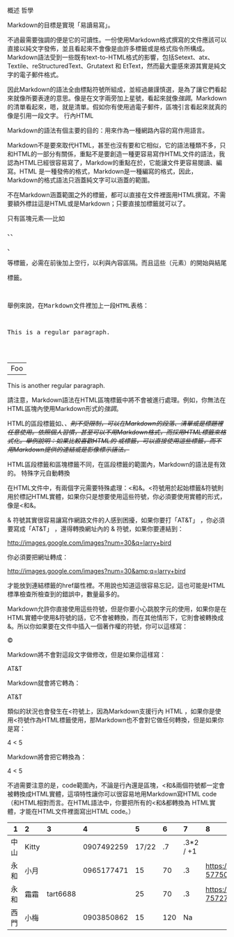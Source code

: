  概述
哲學

Markdown的目標是實現「易讀易寫」。

不過最需要強調的便是它的可讀性。一份使用Markdown格式撰寫的文件應該可以直接以純文字發佈，並且看起來不會像是由許多標籤或是格式指令所構成。Markdown語法受到一些既有text-to-HTML格式的影響，包括Setext、atx、Textile、reStructuredText、Grutatext 和 EtText，然而最大靈感來源其實是純文字的電子郵件格式。

因此Markdown的語法全由標點符號所組成，並經過嚴謹慎選，是為了讓它們看起來就像所要表達的意思。像是在文字兩旁加上星號，看起來就像*強調*。Markdown的清單看起來，嗯，就是清單。假如你有使用過電子郵件，區塊引言看起來就真的像是引用一段文字。
行內HTML

Markdown的語法有個主要的目的：用來作為一種網路內容的寫作用語言。

Markdown不是要來取代HTML，甚至也沒有要和它相似，它的語法種類不多，只和HTML的一部分有關係，重點不是要創造一種更容易寫作HTML文件的語法，我認為HTML已經很容易寫了，Markdow的重點在於，它能讓文件更容易閱讀、編寫。HTML 是一種發佈的格式，Markdown是一種編寫的格式，因此，Markdown的格式語法只涵蓋純文字可以涵蓋的範圍。

不在Markdown涵蓋範圍之外的標籤，都可以直接在文件裡面用HTML撰寫。不需要額外標註這是HTML或是Markdown；只要直接加標籤就可以了。

只有區塊元素──比如<div>、<table>、<pre>、<p>等標籤，必需在前後加上空行，以利與內容區隔。而且這些（元素）的開始與結尾標籤，不可以用tab或是空白來縮排。Markdown的產生器有智慧型判斷，可以避免在區塊標籤前後加上沒有必要的<p>標籤。

舉例來說，在Markdown文件裡加上一段HTML表格：

This is a regular paragraph.

<table>
    <tr>
        <td>Foo</td>
    </tr>
</table>

This is another regular paragraph.

請注意，Markdown語法在HTML區塊標籤中將不會被進行處理。例如，你無法在HTML區塊內使用Markdown形式的*強調*。

HTML的區段標籤如<span>、<cite>、<del>則不受限制，可以在Markdown的段落、清單或是標題裡任意使用。依照個人習慣，甚至可以不用Markdown格式，而採用HTML標籤來格式化。舉例說明：如果比較喜歡HTML的 <a>或<img>標籤，可以直接使用這些標籤，而不用Markdown提供的連結或是影像標示語法。

HTML區段標籤和區塊標籤不同，在區段標籤的範圍內，Markdown的語法是有效的。
特殊字元自動轉換

在HTML文件中，有兩個字元需要特殊處理：<和&。<符號用於起始標籤&符號則用於標記HTML實體，如果你只是想要使用這些符號，你必須要使用實體的形式，像是&lt;和&amp;。

& 符號其實很容易讓寫作網路文件的人感到困擾，如果你要打「AT&T」 ，你必須要寫成「AT&amp;T」 ，還得轉換網址內的 & 符號，如果你要連結到：

http://images.google.com/images?num=30&q=larry+bird

你必須要把網址轉成：

http://images.google.com/images?num=30&amp;q=larry+bird

才能放到連結標籤的href屬性裡。不用說也知道這很容易忘記，這也可能是HTML標準檢查所檢查到的錯誤中，數量最多的。

Markdown允許你直接使用這些符號，但是你要小心跳脫字元的使用，如果你是在HTML實體中使用&符號的話，它不會被轉換，而在其他情形下，它則會被轉換成&amp;。所以你如果要在文件中插入一個著作權的符號，你可以這樣寫：

&copy;

Markdown將不會對這段文字做修改，但是如果你這樣寫：

AT&T

Markdown就會將它轉為：

AT&amp;T

類似的狀況也會發生在<符號上，因為Markdown支援行內 HTML ，如果你是使用<符號作為HTML標籤使用，那Markdown也不會對它做任何轉換，但是如果你是寫：

4 < 5

Markdown將會把它轉換為：

4 &lt; 5

不過需要注意的是，code範圍內，不論是行內還是區塊，<和&兩個符號都一定會被轉換成HTML實體，這項特性讓你可以很容易地用Markdown寫HTML code（和HTML相對而言。在HTML語法中，你要把所有的<和&都轉換為 HTML實體，才能在HTML文件裡面寫出HTML code。）



















| 1 | 2 | 3 | 4 | 5 | 6 | 7 | 8 |
|---------:|:------|:------|:------|:------| :------| :------| :------|
| 中山 | Kitty |          | 0907492259 | 17/22 | .7  | .3*2 / +1 |  |
| 永和 | 小月  |  		  | 0965177471 | 15    | 70  | .3        | https://www.jkforum.net/thread-5775095-5-1.html |
| 永和 | 霜霜  | tart6688 |            | 25    | 70  | .3        | https://www.jkforum.net/thread-7572766-1-1.html |
| 西門 | 小梅  |          | 0903850862 | 15    | 120 | Na        |  |
